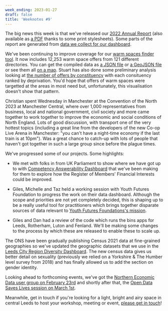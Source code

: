 ```yaml
---
week_ending: 2023-01-27
draft: false
title: 'Weeknotes #9'
---
```


The big news this week is that we've released our [2022 Annual Report](https://open-innovations.org/services/sponsors/reports/2022/) (also available as [a PDF](https://open-innovations.org/services/sponsors/reports/2022/2022-report.pdf) thanks to some print stylesheets). Some parts of the report are generated from [data we collect for our dashboard](https://github.com/open-innovations/dashboard/tree/main/data).

We've been continuing to improve coverage for our [warm spaces finder tool](https://open-innovations.github.io/warm-spaces/find). It now includes 12,253 warm space offers from 121 different directories. You can get the compiled data as [a JSON file](https://open-innovations.github.io/warm-spaces/data/places.json) or [a GeoJSON file](https://open-innovations.github.io/warm-spaces/data/places.geojson) or see them all [on a map](https://mapper.odileeds.org/?5/54.95239/-3.20801/datamill-0902a2be-f58e-429c-a6aa-6f196ccc45fd). Stuart has also done some preliminary analysis looking at [the number of offers by constituency](https://raw.githubusercontent.com/open-innovations/warm-spaces/main/data/imd.svg) with each consituency ranked by deprivation. You'd hope that offers of warm spaces were targetted at the areas in most need but, unfortunately, this visualisation doesn't show that pattern.

Christian spent Wednesday in Manchester at the Convention of the North 2023 at Manchester Central, where over 1,000 representatives from business, local and national government, civil society and more came together to work together to improve the economic and social conditions of North England. Lots of good discussion, with transport one of the very hottest topics (including a great line from the developers of the new Co-op Live Arena in Manchester: "you can't have a night-time economy if the last train is at 10pm"). Was a great chance to catch-up with lots of people that haven't got together in such a large group since before the plague times.

We've progressed some of our projects. Some highlights:

* We met with folks in from UK Parliament to show where we have got up to with [Competency Answerability Dashboard](https://open-innovations.github.io/register-of-members-interests-proto/) that we've been making for them to explore how the Register of Members' Financial Interests could be improved.

* Giles, Michelle and Taz held a working session with Youth Futures Foundation to progress the work on their data dashboard. Although the scope and priorities are not yet completely decided, this is shaping up to be a really useful tool for practitioners which brings together disparate sources of data relevant to [Youth Futures Foundations's mission](https://youthfuturesfoundation.org/about-us/).

* Giles and Dan had a review of the code which runs the bins apps for Leeds, Rotherham, Luton and Fenland. We'll be making some changes to the process by which these are released to enable these to scale up.

The ONS have been gradually publishing Census 2021 data at fine-grained geographies so we've updated the geographic datasets that we use in the [Leeds City Region Diversity Dashboard](https://open-innovations.github.io/diversity-data/leeds-city-region/?area=E08000035). The new census data gives us better detail on sexuality (previously we relied on a Yorkshire & The Humber level survey from 2018) and has finally allowed us to add the section on gender identity.

Looking ahead to forthcoming events, we've got the [Northern Economic Data user group on February 23rd](https://www.eventbrite.co.uk/e/ned-northern-economic-data-user-group-tickets-474607041437) and shortly after that, the [Open Data Saves Lives session on March 1st](https://www.eventbrite.co.uk/e/opendatasaveslives-meeting-tickets-101218453118).

Meanwhile, get in touch if you're looking for a light, bright and airy space in central Leeds to host your workshop, meeting or event, [please get in touch](https://open-innovations.org/services/events/)!
